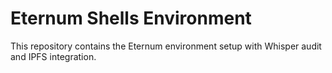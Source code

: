 # Eternum Shells Environment

This repository contains the Eternum environment setup with Whisper audit and IPFS integration.
